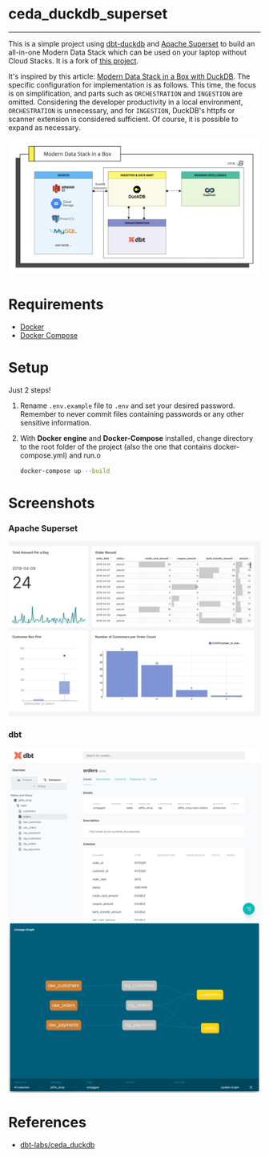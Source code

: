 # ceda_duckdb_superset
---

This is a simple project using [dbt-duckdb](https://github.com/duckdb/dbt-duckdb) and [Apache Superset](https://superset.apache.org/) to build an all-in-one Modern Data Stack which can be used on your laptop without Cloud Stacks. It is a fork of [this project](https://github.com/kyaukyuai/jaffle_shop_duckdb_superset).

It's inspired by this article: [Modern Data Stack in a Box with DuckDB](https://duckdb.org/2022/10/12/modern-data-stack-in-a-box.html).
The specific configuration for implementation is as follows.
This time, the focus is on simplification, and parts such as `ORCHESTRATION` and `INGESTION` are omitted.
Considering the developer productivity in a local environment, `ORCHESTRATION` is unnecessary,
and for `INGESTION`, DuckDB's httpfs or scanner extension is considered sufficient.
Of course, it is possible to expand as necessary.

![Modern Data Stack in a Box](resources/mds-in-a-box.jpg "Modern Data Stack in a Box")

# Requirements

- [Docker](https://docs.docker.com/engine/install/)
- [Docker Compose](https://docs.docker.com/compose/install/)

# Setup

Just 2 steps!

1. Rename `.env.example` file to `.env` and set your desired password. Remember to never commit files containing passwords or any other sensitive information.
2. With **Docker engine** and **Docker-Compose** installed, change directory to the root folder of the project (also the one that contains docker-compose.yml) and run.o

    ```bash
    docker-compose up --build
    ```
   
# Screenshots

### Apache Superset

![Apache Superset](resources/jaffle-shop-dashboards.jpg "Jaffle Shop Dashboard with Apache Superset")

### dbt

![Overview](resources/dbt-overview.png "dbt Overview")
![Lineage Graph](resources/dbt-lineage-graph.png "dbt Lineage Graph")

# References

- [dbt-labs/ceda_duckdb](https://github.com/dbt-labs/ceda_duckdb/)
 